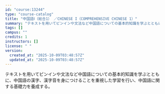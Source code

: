 ```yaml
---
id: "course:13244"
type: "course-catalog"
title: "中国語Ⅰ（総合1） ／CHINESE I（COMPREHENSIVE CHINESE 1）"
summary: "テキストを用いてピンインや文法など中国語についての基本的知識を学ぶとともに、中国語の漢字、漢字音を身につけることを重視した学習を行い、中国語に関する基礎力を養成する。"
tags: []
campus: ""
credits: 1
instructors: []
license: " "
version:
  created_at: "2025-10-09T03:48:57Z"
  updated_at: "2025-10-09T03:48:57Z"
---
```


テキストを用いてピンインや文法など中国語についての基本的知識を学ぶとともに、中国語の漢字、漢字音を身につけることを重視した学習を行い、中国語に関する基礎力を養成する。
